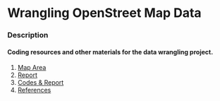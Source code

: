 # Wrangling OpenStreet Map Data
 
### Description
#### Coding resources and other materials for the data wrangling project.
1. [Map Area](https://mapzen.com/data/metro-extracts/metro/vancouver_canada/)
2. [Report](https://github.com/watseob/Project_Open_Street_Map/blob/master/Project_Report.ipynb)
3. [Codes & Report]()
4. [References]()
